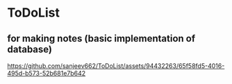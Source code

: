 # ToDoList
## for making notes (basic implementation of database)

https://github.com/sanjeev662/ToDoList/assets/94432263/65f58fd5-4016-495d-b573-52b681e7b642




